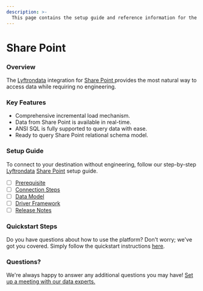 ```yaml
---
description: >-
  This page contains the setup guide and reference information for the Share Point source connector.
---
```


# Share Point

### Overview

The [Lyftrondata](https://www.lyftrondata.com/) integration for [Share Point](https://www.lyftrondata.com/integration/share-point/)[ ](https://www.lyftrondata.com/integration/share-point/)provides the most natural way to access data while requiring no engineering.

### Key Features

* Comprehensive incremental load mechanism.
* Data from Share Point is available in real-time.&#x20;
* ANSI SQL is fully supported to query data with ease.
* Ready to query Share Point relational schema model.

### Setup Guide

To connect to your destination without engineering, follow our step-by-step [Lyftrondata](https://www.lyftrondata.com/)  [Share Point](https://www.lyftrondata.com/integration/share-point/) setup guide.

* [ ] [Prerequisite](../../business-analytics/share-point/prerequisite.md)
* [ ] [Connection Steps](../../business-analytics/share-point/connection-steps.md)
* [ ] [Data Model](../../business-analytics/share-point/data-model/)
* [ ] [Driver Framework](../../business-analytics/share-point/driver-framework/)
* [ ] [Release Notes](../../business-analytics/share-point/release-notes.md)

### Quickstart Steps

Do you have questions about how to use the platform? Don't worry; we've got you covered. Simply follow the quickstart instructions [here](../../../quickstart-steps.md).

### Questions? <a href="#questions" id="questions"></a>

We're always happy to answer any additional questions you may have! [Set up a meeting with our data experts.](https://www.lyftrondata.com/book-a-meeting/)

